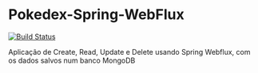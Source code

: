 # Pokedex-Spring-WebFlux

[![Build Status](https://travis-ci.com/ederfmatos/Pokedex-Spring-WebFlux.svg?branch=master)](https://travis-ci.com/ederfmatos/Pokedex-Spring-WebFlux)

Aplicação de Create, Read, Update e Delete usando Spring Webflux, com os dados salvos num banco MongoDB
